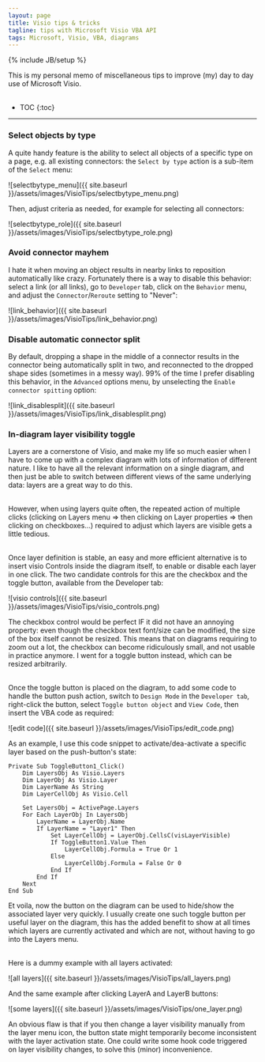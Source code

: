 ```yaml
---
layout: page
title: Visio tips & tricks
tagline: tips with Microsoft Visio VBA API
tags: Microsoft, Visio, VBA, diagrams
---
```

{% include JB/setup %}

This is my personal memo of miscellaneous tips to improve (my) day to day use of Microsoft Visio.<br><br>

* TOC
{:toc}

---

### Select objects by type

A quite handy feature is the ability to select all objects of a specific type on a page, e.g. all existing connectors: the `Select by type` action is a sub-item of the `Select` menu:

![selectbytype_menu]({{ site.baseurl }}/assets/images/VisioTips/selectbytype_menu.png)

Then, adjust criteria as needed, for example for selecting all connectors: 

![selectbytype_role]({{ site.baseurl }}/assets/images/VisioTips/selectbytype_role.png)

### Avoid connector mayhem

I hate it when moving an object results in nearby links to reposition automatically like crazy. Fortunately there is a way to disable this behavior: select a link (or all links), go to `Developer` tab,  click on the `Behavior` menu, and adjust the `Connector`/`Reroute` setting to "Never":

![link_behavior]({{ site.baseurl }}/assets/images/VisioTips/link_behavior.png)

### Disable automatic connector split

By default, dropping a shape in the middle of a connector results in the connector being automatically split in two, and reconnected to the dropped shape sides (sometimes in a messy way). 99% of the time I prefer disabling this behavior, in the `Advanced` options menu, by unselecting the `Enable connector spitting` option:

![link_disablesplit]({{ site.baseurl }}/assets/images/VisioTips/link_disablesplit.png)

### In-diagram layer visibility toggle

Layers are a cornerstone of Visio, and make my life so much easier when I have to come up with a complex diagram with lots of information of different nature. I like to have all the relevant information on a single diagram, and then just be able to switch between different views of the same underlying data: layers are a great way to do this.<br><br>

However, when using layers quite often, the repeated action of multiple clicks (clicking on Layers menu => then clicking on Layer properties => then clicking on checkboxes...) required to adjust which layers are visible gets a little tedious.<br><br>

Once layer definition is stable, an easy and more efficient alternative is to insert visio Controls inside the diagram itself, to enable or disable each layer in one click. The two candidate controls for this are the checkbox and the toggle button, available from the Developer tab:

![visio controls]({{ site.baseurl }}/assets/images/VisioTips/visio_controls.png)

The checkbox control would be perfect IF it did not have an annoying property: even though the checkbox text font/size can be modified, the size of the box itself cannot be resized. This means that on diagrams requiring to zoom out a lot, the checkbox can become ridiculously small, and not usable in practice anymore. I went for a toggle button instead, which can be resized arbitrarily.<br><br>

Once the toggle button is placed on the diagram, to add some code to handle the button push action, switch to `Design Mode` in the `Developer tab`, right-click the button, select `Toggle button object` and `View Code`, then insert the VBA code as required:

![edit code]({{ site.baseurl }}/assets/images/VisioTips/edit_code.png)

As an example, I use this code snippet to activate/dea-activate a specific layer based on the push-button's state:

    Private Sub ToggleButton1_Click()
        Dim LayersObj As Visio.Layers
        Dim LayerObj As Visio.Layer
        Dim LayerName As String
        Dim LayerCellObj As Visio.Cell
        
        Set LayersObj = ActivePage.Layers
        For Each LayerObj In LayersObj
            LayerName = LayerObj.Name
            If LayerName = "Layer1" Then
                Set LayerCellObj = LayerObj.CellsC(visLayerVisible)
                If ToggleButton1.Value Then
                    LayerCellObj.Formula = True Or 1
                Else
                    LayerCellObj.Formula = False Or 0
                End If
            End If
        Next
    End Sub

Et voila, now the button on the diagram can be used to hide/show the associated layer very quickly. I usually create one such toggle button per useful layer on the diagram, this has the added benefit to show at all times which layers are currently activated and which are not, without having to go into the Layers menu.<br><br>

Here is a dummy example with all layers activated:

![all layers]({{ site.baseurl }}/assets/images/VisioTips/all_layers.png)

And the same example after clicking LayerA and LayerB buttons: 

![some layers]({{ site.baseurl }}/assets/images/VisioTips/one_layer.png)

An obvious flaw is that if you then change a layer visibility manually from the layer menu icon, the button state might temporarily become inconsistent with the layer activation state. One could write some hook code triggered on layer visibility changes, to solve this (minor) inconvenience.




